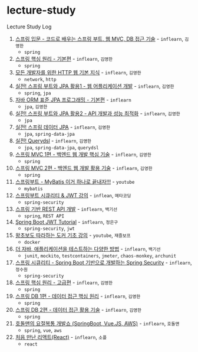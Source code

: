 # lecture-study

Lecture Study Log

1. [스프링 입문 - 코드로 배우는 스프링 부트, 웹 MVC, DB 접근 기술](./1) - `inflearn`, `김영한`
   - `spring`
2. [스프링 핵심 원리 - 기본편](./2) - `inflearn`, `김영한`
   - `spring`
3. [모든 개발자를 위한 HTTP 웹 기본 지식](./3) - `inflearn`, `김영한`
   - `network`, `http`
4. [실전! 스프링 부트와 JPA 활용1 - 웹 어플리케이션 개발](./4) - `inflearn`, `김영한`
   - `spring`, `jpa`
5. [자바 ORM 표준 JPA 프로그래밍 - 기본편](./5) - `inflearn`
   - `jpa`, `김영한`
6. [실전! 스프링 부트와 JPA 활용2 - API 개발과 성능 최적화](./6) - `inflearn`, `김영한`
   - `jpa`
7. [실전! 스프링 데이터 JPA](./7) - `inflearn`, `김영한`
   - `jpa`, `spring-data-jpa`
8. [실전! Querydsl](./8) - `inflearn`, `김영한`
   - `jpa`, `spring-data-jpa`, `querydsl`
9. [스프링 MVC 1편 - 백엔드 웹 개발 핵심 기술](./9) - `inflearn`, `김영한`
    - `spring`
10. [스프링 MVC 2편 - 백엔드 웹 개발 활용 기술](./10) - `inflearn`, `김영한`
    - `spring`
11. [스프링부트 - MyBatis 이거 하나로 끝내자!!!](./11) - `youtube`
    - `mybatis`
12. [스프링부트 시큐리티 & JWT 강의](./12) - `inflean`, `메타코딩`
    - `spring-security`
13. [스프링 기반 REST API 개발](./13) - `inflearn`, `백기선`
    - `spring`, `REST API`
14. [Spring Boot JWT Tutorial](./14) - `inflearn`, `정은구`
    - `spring-security`, `jwt`
15. [왕초보도 따라하는 도커 기초 강의](./15) - `youtube`, `재즐보프`
    - `docker`
16. [더 자바, 애플리케이션을 테스트하는 다양한 방법](./16) - `inflearn`, `백기선`
    - `junit`, `mockito`, `testcontainers`, `jmeter`, `chaos-monkey`, `archunit`
17. [스프링 시큐리티 - Spring Boot 기반으로 개발하는 Spring Security](./17) - `inflearn`, `정수원`
    - `spring-security`
18. [스프링 핵심 원리 - 고급편](./18) - `inflearn`, `김영한`
    - `spring`
19. [스프링 DB 1편 - 데이터 접근 핵심 원리](./19) - `inflearn`, `김영한`
    - `spring`
20. [스프링 DB 2편 - 데이터 접근 활용 기술](./20) - `inflearn`, `김영한`
    - `spring`
21. [호돌맨의 요절복통 개발쇼 (SpringBoot, Vue.JS, AWS)](./21) - `inflearn`, `호돌맨`
    - `spring`, `vue`, `aws`
22. [처음 만난 리액트(React)](./22) - `inflearn`, `소플`
    - `react`
